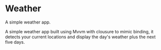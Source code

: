 # Weather
A simple weather app.


A simple weather app built using Mvvm with clousure to mimic binding, it detects your current locations and display the day's weather plus the next five days. 
